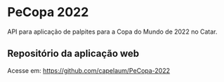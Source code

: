 # PeCopa 2022

API para aplicação de palpites para a Copa do Mundo de 2022 no Catar.

## Repositório da aplicação web

Acesse em: https://github.com/capelaum/PeCopa-2022

